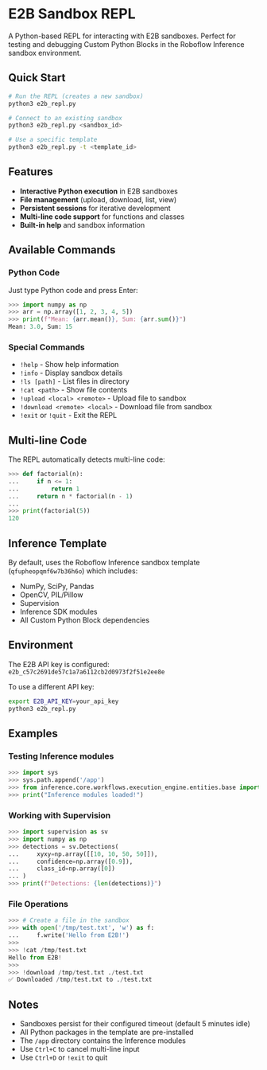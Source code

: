 # E2B Sandbox REPL

A Python-based REPL for interacting with E2B sandboxes. Perfect for testing and debugging Custom Python Blocks in the Roboflow Inference sandbox environment.

## Quick Start

```bash
# Run the REPL (creates a new sandbox)
python3 e2b_repl.py

# Connect to an existing sandbox
python3 e2b_repl.py <sandbox_id>

# Use a specific template
python3 e2b_repl.py -t <template_id>
```

## Features

- **Interactive Python execution** in E2B sandboxes
- **File management** (upload, download, list, view)
- **Persistent sessions** for iterative development
- **Multi-line code support** for functions and classes
- **Built-in help** and sandbox information

## Available Commands

### Python Code
Just type Python code and press Enter:
```python
>>> import numpy as np
>>> arr = np.array([1, 2, 3, 4, 5])
>>> print(f"Mean: {arr.mean()}, Sum: {arr.sum()}")
Mean: 3.0, Sum: 15
```

### Special Commands
- `!help` - Show help information
- `!info` - Display sandbox details
- `!ls [path]` - List files in directory
- `!cat <path>` - Show file contents
- `!upload <local> <remote>` - Upload file to sandbox
- `!download <remote> <local>` - Download file from sandbox
- `!exit` or `!quit` - Exit the REPL

## Multi-line Code
The REPL automatically detects multi-line code:
```python
>>> def factorial(n):
...     if n <= 1:
...         return 1
...     return n * factorial(n - 1)
... 
>>> print(factorial(5))
120
```

## Inference Template
By default, uses the Roboflow Inference sandbox template (`qfupheopqmf6w7b36h6o`) which includes:
- NumPy, SciPy, Pandas
- OpenCV, PIL/Pillow
- Supervision
- Inference SDK modules
- All Custom Python Block dependencies

## Environment
The E2B API key is configured: `e2b_c57c2691de57c1a7a6112cb2d0973f2f51e2ee8e`

To use a different API key:
```bash
export E2B_API_KEY=your_api_key
python3 e2b_repl.py
```

## Examples

### Testing Inference modules
```python
>>> import sys
>>> sys.path.append('/app')
>>> from inference.core.workflows.execution_engine.entities.base import Batch
>>> print("Inference modules loaded!")
```

### Working with Supervision
```python
>>> import supervision as sv
>>> import numpy as np
>>> detections = sv.Detections(
...     xyxy=np.array([[10, 10, 50, 50]]),
...     confidence=np.array([0.9]),
...     class_id=np.array([0])
... )
>>> print(f"Detections: {len(detections)}")
```

### File Operations
```python
>>> # Create a file in the sandbox
>>> with open('/tmp/test.txt', 'w') as f:
...     f.write('Hello from E2B!')
>>> 
>>> !cat /tmp/test.txt
Hello from E2B!
>>> 
>>> !download /tmp/test.txt ./test.txt
✅ Downloaded /tmp/test.txt to ./test.txt
```

## Notes

- Sandboxes persist for their configured timeout (default 5 minutes idle)
- All Python packages in the template are pre-installed
- The `/app` directory contains the Inference modules
- Use `Ctrl+C` to cancel multi-line input
- Use `Ctrl+D` or `!exit` to quit
